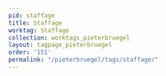 ```yaml
---
pid: staffage
title: Staffage
worktag: Staffage
collection: worktags_pieterbruegel
layout: tagpage_pieterbruegel
order: '151'
permalink: "/pieterbruegel/tags/staffage/"
---
```

